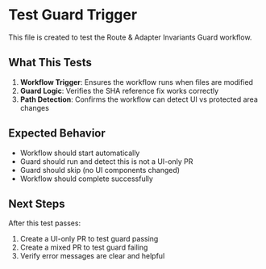 # Test Guard Trigger

This file is created to test the Route & Adapter Invariants Guard workflow.

## What This Tests

1. **Workflow Trigger**: Ensures the workflow runs when files are modified
2. **Guard Logic**: Verifies the SHA reference fix works correctly
3. **Path Detection**: Confirms the workflow can detect UI vs protected area changes

## Expected Behavior

- Workflow should start automatically
- Guard should run and detect this is not a UI-only PR
- Guard should skip (no UI components changed)
- Workflow should complete successfully

## Next Steps

After this test passes:
1. Create a UI-only PR to test guard passing
2. Create a mixed PR to test guard failing
3. Verify error messages are clear and helpful
